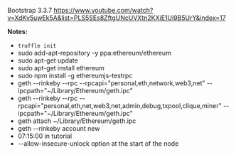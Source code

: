 Bootstrap 3.3.7
https://www.youtube.com/watch?v=XdKv5uwEk5A&list=PLS5SEs8ZftgUNcUVXtn2KXiE1Ui9B5UrY&index=17

**Notes:**
- `truffle init`
- sudo add-apt-repository -y ppa:ethereum/ethereum
- sudo apt-get update
- sudo apt-get install ethereum
- sudo npm install -g ethereumjs-testrpc
- geth --rinkeby --rpc --rpcapi="personal,eth,network,web3,net" --ipcpath="~/Library/Ethereum/geth.ipc"
- geth --rinkeby --rpc --rpcapi="personal,eth,net,web3,net,admin,debug,txpool,clique,miner" --ipcpath="~/Library/Ethereum/geth.ipc"
- geth attach ~/Library/Ethereum/geth.ipc
- geth --rinkeby account new
- 07:15:00 in tutorial
- --allow-insecure-unlock option at the start of the node